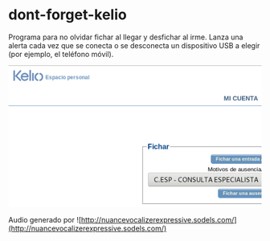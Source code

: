 # dont-forget-kelio

Programa para no olvidar fichar al llegar y desfichar al irme. Lanza una alerta cada vez que se conecta o se desconecta un dispositivo USB a elegir (por ejemplo, el teléfono móvil). 

![kelio_photo.png](kelio_photo.png)

Audio generado por ![http://nuancevocalizerexpressive.sodels.com/](http://nuancevocalizerexpressive.sodels.com/)
